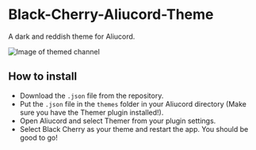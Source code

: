 # Black-Cherry-Aliucord-Theme
A dark and reddish theme for Aliucord.

![Image of themed channel](https://media.discordapp.net/attachments/834984314575781888/883640326886162512/Screenshot_20210904-040324.png)

## How to install
* Download the `.json` file from the repository.
* Put the `.json` file in the `themes` folder in your Aliucord directory (Make sure you have the Themer plugin installed!).
* Open Aliucord and select Themer from your plugin settings.
* Select Black Cherry as your theme and restart the app. You should be good to go!
